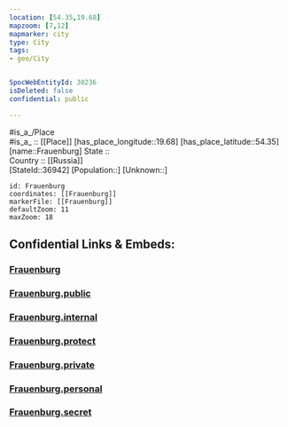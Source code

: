 ```yaml
---
location: [54.35,19.68] 
mapzoom: [7,12] 
mapmarker: city 
type: City
tags:
- geo/City


SpocWebEntityId: 30236
isDeleted: false
confidential: public

---
```

#is_a_/Place  
#is_a_ :: [[Place]] 
[has_place_longitude::19.68] 
[has_place_latitude::54.35] 
[name::Frauenburg] 
State ::  
Country :: [[Russia]]  
[StateId::36942] 
[Population::] 
[Unknown::] 


```leaflet
id: Frauenburg
coordinates: [[Frauenburg]] 
markerFile: [[Frauenburg]] 
defaultZoom: 11 
maxZoom: 18
```


## Confidential Links & Embeds: 

### [Frauenburg](/_Standards/Earth/Continent/Europe/Europe~East/Poland/Provinces~Poland/Warmian-Masurian/City/Frauenburg.md) 

### [Frauenburg.public](/_public/Earth/Continent/Europe/Europe~East/Poland/Provinces~Poland/Warmian-Masurian/City/Frauenburg.public.md) 

### [Frauenburg.internal](/_internal/Earth/Continent/Europe/Europe~East/Poland/Provinces~Poland/Warmian-Masurian/City/Frauenburg.internal.md) 

### [Frauenburg.protect](/_protect/Earth/Continent/Europe/Europe~East/Poland/Provinces~Poland/Warmian-Masurian/City/Frauenburg.protect.md) 

### [Frauenburg.private](/_private/Earth/Continent/Europe/Europe~East/Poland/Provinces~Poland/Warmian-Masurian/City/Frauenburg.private.md) 

### [Frauenburg.personal](/_personal/Earth/Continent/Europe/Europe~East/Poland/Provinces~Poland/Warmian-Masurian/City/Frauenburg.personal.md) 

### [Frauenburg.secret](/_secret/Earth/Continent/Europe/Europe~East/Poland/Provinces~Poland/Warmian-Masurian/City/Frauenburg.secret.md)

